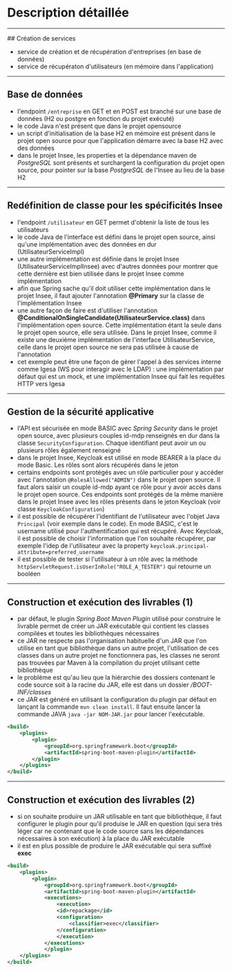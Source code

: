 # Description détaillée

----

## Création de services

- service de création et de récupération d'entreprises (en base de données)
- service de récupératon d'utilisateurs (en mémoire dans l'application)

----

## Base de données

- l'endpoint `/entreprise` en GET et en POST est branché sur une base de données (H2 ou postgre en fonction du projet exécuté)
- le code Java n'est présent que dans le projet opensource
- un script d'initialisation de la base H2 en mémoire est présent dans le projet open source pour que l'application démarre avec la base H2 avec des données
- dans le projet Insee, les properties et la dépendance maven de *PostgreSQL* sont présents et surchargent la configuration du projet open source, pour pointer sur la base *PostgreSQL* de l'Insee au lieu de la base H2

----

## Redéfinition de classe pour les spécificités Insee

- l'endpoint `/utilisateur` en GET permet d'obtenir la liste de tous les utilisateurs
- le code Java de l'interface est défini dans le projet open source, ainsi qu'une implémentation avec des données en dur (UtilisateurServiceImpl)
- une autre implémentation est définie dans le projet Insee (UtilisateurServiceImplInsee) avec d'autres données pour montrer que cette dernière est bien utilisée dans le projet Insee comme implémentation
- afin que Spring sache qu'il doit utiliser cette implémentation dans le projet Insee, il faut ajouter l'annotation **@Primary** sur la classe de l'implémentation Insee
- une autre façon de faire est d'utiliser l'annotation **@ConditionalOnSingleCandidate(UtilisateurService.class)** dans l'implémentation open source. Cette implémentation étant la seule dans le projet open source, elle sera utilisée. Dans le projet Insee, comme il existe une deuxième implémentation de l'interface UtilisateurService, celle dans le projet open source ne sera pas utilisée à cause de l'annotation
- cet exemple peut être une façon de gérer l'appel à des services interne comme Igesa (WS pour interagir avec le LDAP) : une implémentation par défaut qui est un mock, et une implémentation Insee qui fait les requêtes HTTP vers Igesa

----

## Gestion de la sécurité applicative

- l'API est sécurisée en mode BASIC avec *Spring Security* dans le projet open source, avec plusieurs couples id-mdp renseignés en dur dans la classe `SecurityConfiguration`. Chaque identifiant peut avoir un ou plusieurs rôles également renseigné
- dans le projet Insee, Keycloak est utilisé en mode BEARER à la place du mode Basic. Les rôles sont alors récupérés dans le jeton
- certains endpoints sont protégés avec un rôle particulier pour y accéder avec l'annotation `@RolesAllowed("ADMIN")` dans le projet open source. Il faut alors saisir un couple id-mdp ayant ce rôle pour y avoir accès dans le projet open source. Ces endpoints sont protégés de la même manière dans le projet Insee avec les rôles présents dans le jeton Keycloak (voir classe `KeycloakConfiguration`)
- il est possible de récupérer l'identifiant de l'utilisateur avec l'objet Java `Principal` (voir exemple dans le code). En mode BASIC, c'est le username utilisé pour l'authentification qui est récupéré. Avec Keycloak, il est possible de choisir l'information que l'on souhaite récupérer, par exemple l'idep de l'utilisateur avec la property `keycloak.principal-attribute=preferred_username`
- il est possible de tester si l'utilisateur à un rôle avec la méthode `httpServletRequest.isUserInRole("ROLE_A_TESTER")` qui retourne un booléen

----

## Construction et exécution des livrables (1)

- par défaut, le plugin *Spring Boot Maven Plugin* utilisé pour construire le livrable permet de créer un JAR exécutable qui contient les classes compilées et toutes les bibliothèques nécessaires
- ce JAR ne respecte pas l'organisation habituelle d'un JAR que l'on utilise en tant que bibliothèque dans un autre projet, l'utilisation de ces classes dans un autre projet ne fonctionnera pas, les classes ne seront pas trouvées par Maven à la compilation du projet utilisant cette bibliothèque
- le problème est qu'au lieu que la hiérarchie des dossiers contenant le code source soit à la racine du JAR, elle est dans un dossier */BOOT-INF/classes*
- ce JAR est généré en utilisant la configuration du plugin par défaut en lançant la commande `mvn clean install`. Il faut ensuite lancer la commande JAVA `java -jar NOM-JAR.jar` pour lancer l'exécutable.

```xml
<build>
    <plugins>
        <plugin>
            <groupId>org.springframework.boot</groupId>
            <artifactId>spring-boot-maven-plugin</artifactId>
        </plugin>
    </plugins>
</build>
```

----

## Construction et exécution des livrables (2)

- si on souhaite produire un JAR utilisable en tant que bibliothèque, il faut configurer le plugin pour qu'il produise le JAR en question (qui sera très léger car ne contenant que le code source sans les dépendances nécessaires à son exécution) à la place du JAR exécutable
- il est en plus possible de produire le JAR exécutable qui sera suffixé **exec**

```xml
<build>
    <plugins>
        <plugin>
            <groupId>org.springframework.boot</groupId>
            <artifactId>spring-boot-maven-plugin</artifactId>
            <executions>
                <execution>
                <id>repackage</id>
                <configuration>
                    <classifier>exec</classifier>
                </configuration>
                </execution>
            </executions>
            </plugin>
    </plugins>
</build>
```
